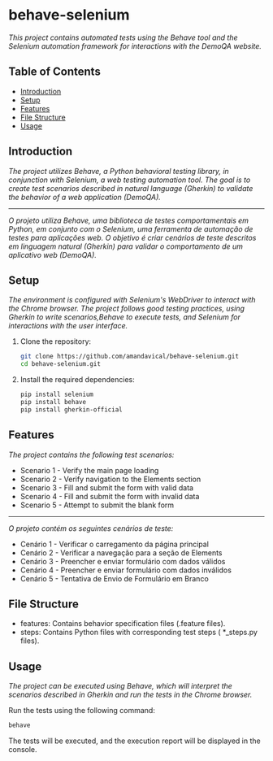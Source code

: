 # behave-selenium

*This project contains automated tests using the Behave tool and the Selenium automation framework for interactions with the DemoQA website.*

## Table of Contents

- [Introduction](#introduction)
- [Setup](#setup)
- [Features](#features)
- [File Structure](#file-structure)
- [Usage](#usage)

## Introduction

*The project utilizes Behave, a Python behavioral testing library, in conjunction with Selenium, a web testing automation tool.
The goal is to create test scenarios described in natural language (Gherkin) to validate the behavior of a web application (DemoQA).*

---

*O projeto utiliza Behave, uma biblioteca de testes comportamentais em Python, em conjunto com o Selenium, uma ferramenta de automação de testes para aplicações web. 
O objetivo é criar cenários de teste descritos em linguagem natural (Gherkin) para validar o comportamento de um aplicativo web (DemoQA).*


## Setup
*The environment is configured with Selenium's WebDriver to interact with the Chrome browser. The project follows good testing practices, using Gherkin to write scenarios,Behave to execute tests, and Selenium for interactions with the user interface.*

1. Clone the repository:
   ```bash
   git clone https://github.com/amandavical/behave-selenium.git
   cd behave-selenium.git
2. Install the required dependencies:
   ```bash
   pip install selenium
   pip install behave
   pip install gherkin-official

## Features

*The project contains the following test scenarios:*

* Scenario 1 - Verify the main page loading
* Scenario 2 - Verify navigation to the Elements section
* Scenario 3 - Fill and submit the form with valid data
* Scenario 4 - Fill and submit the form with invalid data
* Scenario 5 - Attempt to submit the blank form

---

*O projeto contém os seguintes cenários de teste:*

* Cenário 1 - Verificar o carregamento da página principal
* Cenário 2 - Verificar a navegação para a seção de Elements
* Cenário 3 - Preencher e enviar formulário com dados válidos
* Cenário 4 - Preencher e enviar formulário com dados inválidos
* Cenário 5 - Tentativa de Envio de Formulário em Branco


## File Structure

* features: Contains behavior specification files (.feature files).
* steps: Contains Python files with corresponding test steps ( *_steps.py files).

## Usage
*The project can be executed using Behave, which will interpret the scenarios described in Gherkin and run the tests in the Chrome browser.*


Run the tests using the following command:

```bash
behave
```
The tests will be executed, and the execution report will be displayed in the console.


